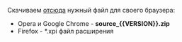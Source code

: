 Скачиваем [отсюда](https://github.com/yarkovaleksei/{{EXT_REPO}}/releases/latest) нужный файл для своего браузера:

- Opera и Google Chrome - **source_{{VERSION}}.zip**
- Firefox - *.xpi файл расширения
